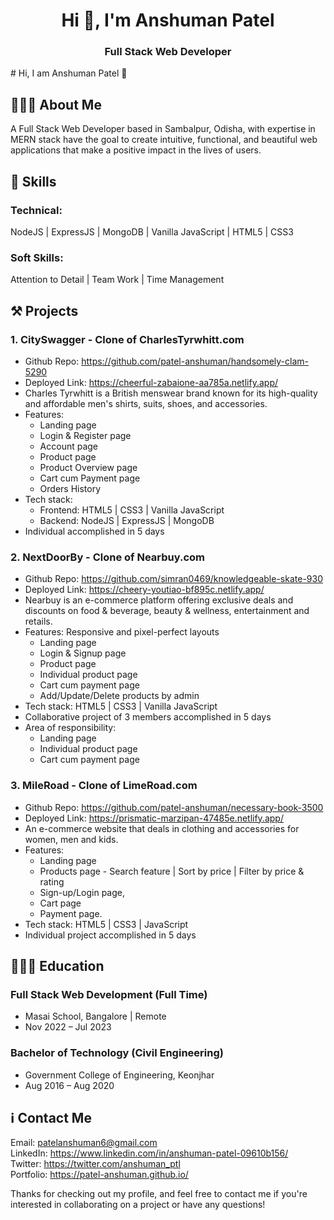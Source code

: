 <h1 align="center">Hi 👋, I'm Anshuman Patel</h1>
<h3 align="center">Full Stack Web Developer</h3>
# Hi, I am Anshuman Patel 👋

## 👨🏻‍💼 About Me
A Full Stack Web Developer based in Sambalpur, Odisha, with expertise in MERN stack have the goal to create intuitive, functional, and beautiful web applications that make a positive impact in the lives of users.

## 🧠 Skills
### Technical:
NodeJS | ExpressJS | MongoDB | Vanilla JavaScript | HTML5 | CSS3  

### Soft Skills:
Attention to Detail | Team Work | Time Management

## ⚒️ Projects
### 1. CitySwagger - Clone of CharlesTyrwhitt.com  
- Github Repo: https://github.com/patel-anshuman/handsomely-clam-5290  
- Deployed Link: https://cheerful-zabaione-aa785a.netlify.app/  
- Charles Tyrwhitt is a British menswear brand known for its high-quality and affordable men's shirts, suits, shoes, and accessories.  
- Features:  
    - Landing page  
    - Login & Register page  
    - Account page  
    - Product page  
    - Product Overview page  
    - Cart cum Payment page  
    - Orders History  
- Tech stack:  
    - Frontend: HTML5 | CSS3 | Vanilla JavaScript  
    - Backend: NodeJS | ExpressJS | MongoDB  
- Individual accomplished in 5 days   

### 2. NextDoorBy - Clone of Nearbuy.com  
- Github Repo: https://github.com/simran0469/knowledgeable-skate-930  
- Deployed Link: https://cheery-youtiao-bf895c.netlify.app/  
- Nearbuy is an e-commerce platform offering exclusive deals and discounts on food & beverage, beauty & wellness, entertainment and retails.  
- Features: Responsive and pixel-perfect layouts  
  - Landing page 
  - Login & Signup page 
  - Product page 
  - Individual product page
  - Cart cum payment page  
  - Add/Update/Delete products by admin  
- Tech stack: HTML5 | CSS3 | Vanilla JavaScript  
- Collaborative project of 3 members accomplished in 5 days  
- Area of responsibility: 
  - Landing page
  - Individual product page 
  - Cart cum payment page  

### 3. MileRoad - Clone of LimeRoad.com  
- Github Repo: https://github.com/patel-anshuman/necessary-book-3500  
- Deployed Link: https://prismatic-marzipan-47485e.netlify.app/  
- An e-commerce website that deals in clothing and accessories for women, men and kids.  
- Features: 
    - Landing page 
    - Products page - Search feature | Sort by price | Filter by price & rating
    - Sign-up/Login page,
    - Cart page
    - Payment page.  
- Tech stack: HTML5 | CSS3 | JavaScript  
- Individual project accomplished in 5 days  

## 👨🏻‍🎓 Education  
### Full Stack Web Development (Full Time)  
- Masai School, Bangalore | Remote  
- Nov 2022 – Jul 2023  

### Bachelor of Technology (Civil Engineering)  
- Government College of Engineering, Keonjhar  
- Aug 2016 – Aug 2020  

## ℹ️ Contact Me  
Email: patelanshuman6@gmail.com  
LinkedIn: https://www.linkedin.com/in/anshuman-patel-09610b156/  
Twitter: https://twitter.com/anshuman_ptl  
Portfolio: https://patel-anshuman.github.io/  
  
<!-- ## 🎬 Other Interests  
<in making> -->
  
Thanks for checking out my profile, and feel free to contact me if you're interested in collaborating on a project or have any questions!
